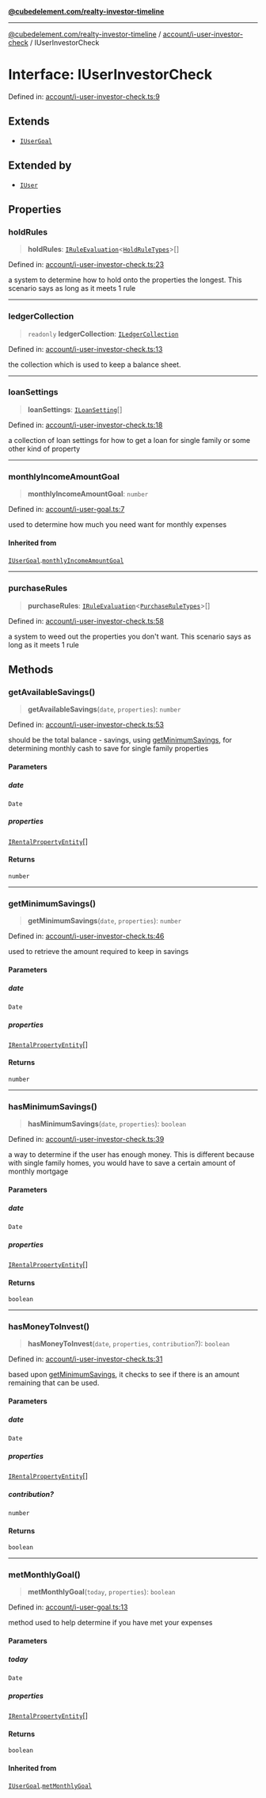 [**@cubedelement.com/realty-investor-timeline**](../../../index.md)

---

[@cubedelement.com/realty-investor-timeline](../../../modules.md) / [account/i-user-investor-check](../index.md) / IUserInvestorCheck

# Interface: IUserInvestorCheck

Defined in: [account/i-user-investor-check.ts:9](https://github.com/kvernon/realty-investor-timeline/blob/604db9c08bd36b2a48c8b342796ed6cd0d1401e0/src/account/i-user-investor-check.ts#L9)

## Extends

- [`IUserGoal`](../../i-user-goal/interfaces/IUserGoal.md)

## Extended by

- [`IUser`](../../user/interfaces/IUser.md)

## Properties

### holdRules

> **holdRules**: [`IRuleEvaluation`](../../../rules/rule-evaluation/interfaces/IRuleEvaluation.md)\<[`HoldRuleTypes`](../../../rules/hold-rule-types/enumerations/HoldRuleTypes.md)\>[]

Defined in: [account/i-user-investor-check.ts:23](https://github.com/kvernon/realty-investor-timeline/blob/604db9c08bd36b2a48c8b342796ed6cd0d1401e0/src/account/i-user-investor-check.ts#L23)

a system to determine how to hold onto the properties the longest. This scenario says as long as it meets 1 rule

---

### ledgerCollection

> `readonly` **ledgerCollection**: [`ILedgerCollection`](../../../ledger/ledger-collection/interfaces/ILedgerCollection.md)

Defined in: [account/i-user-investor-check.ts:13](https://github.com/kvernon/realty-investor-timeline/blob/604db9c08bd36b2a48c8b342796ed6cd0d1401e0/src/account/i-user-investor-check.ts#L13)

the collection which is used to keep a balance sheet.

---

### loanSettings

> **loanSettings**: [`ILoanSetting`](../../../loans/i-loan-settings/interfaces/ILoanSetting.md)[]

Defined in: [account/i-user-investor-check.ts:18](https://github.com/kvernon/realty-investor-timeline/blob/604db9c08bd36b2a48c8b342796ed6cd0d1401e0/src/account/i-user-investor-check.ts#L18)

a collection of loan settings for how to get a loan for single family or some other kind of property

---

### monthlyIncomeAmountGoal

> **monthlyIncomeAmountGoal**: `number`

Defined in: [account/i-user-goal.ts:7](https://github.com/kvernon/realty-investor-timeline/blob/604db9c08bd36b2a48c8b342796ed6cd0d1401e0/src/account/i-user-goal.ts#L7)

used to determine how much you need want for monthly expenses

#### Inherited from

[`IUserGoal`](../../i-user-goal/interfaces/IUserGoal.md).[`monthlyIncomeAmountGoal`](../../i-user-goal/interfaces/IUserGoal.md#monthlyincomeamountgoal)

---

### purchaseRules

> **purchaseRules**: [`IRuleEvaluation`](../../../rules/rule-evaluation/interfaces/IRuleEvaluation.md)\<[`PurchaseRuleTypes`](../../../rules/purchase-rule-types/enumerations/PurchaseRuleTypes.md)\>[]

Defined in: [account/i-user-investor-check.ts:58](https://github.com/kvernon/realty-investor-timeline/blob/604db9c08bd36b2a48c8b342796ed6cd0d1401e0/src/account/i-user-investor-check.ts#L58)

a system to weed out the properties you don't want. This scenario says as long as it meets 1 rule

## Methods

### getAvailableSavings()

> **getAvailableSavings**(`date`, `properties`): `number`

Defined in: [account/i-user-investor-check.ts:53](https://github.com/kvernon/realty-investor-timeline/blob/604db9c08bd36b2a48c8b342796ed6cd0d1401e0/src/account/i-user-investor-check.ts#L53)

should be the total balance - savings, using [getMinimumSavings](IUserInvestorCheck.md#getminimumsavings), for determining monthly cash to save for single family properties

#### Parameters

##### date

`Date`

##### properties

[`IRentalPropertyEntity`](../../../properties/i-rental-property-entity/interfaces/IRentalPropertyEntity.md)[]

#### Returns

`number`

---

### getMinimumSavings()

> **getMinimumSavings**(`date`, `properties`): `number`

Defined in: [account/i-user-investor-check.ts:46](https://github.com/kvernon/realty-investor-timeline/blob/604db9c08bd36b2a48c8b342796ed6cd0d1401e0/src/account/i-user-investor-check.ts#L46)

used to retrieve the amount required to keep in savings

#### Parameters

##### date

`Date`

##### properties

[`IRentalPropertyEntity`](../../../properties/i-rental-property-entity/interfaces/IRentalPropertyEntity.md)[]

#### Returns

`number`

---

### hasMinimumSavings()

> **hasMinimumSavings**(`date`, `properties`): `boolean`

Defined in: [account/i-user-investor-check.ts:39](https://github.com/kvernon/realty-investor-timeline/blob/604db9c08bd36b2a48c8b342796ed6cd0d1401e0/src/account/i-user-investor-check.ts#L39)

a way to determine if the user has enough money. This is different because with
single family homes, you would have to save a certain amount of monthly mortgage

#### Parameters

##### date

`Date`

##### properties

[`IRentalPropertyEntity`](../../../properties/i-rental-property-entity/interfaces/IRentalPropertyEntity.md)[]

#### Returns

`boolean`

---

### hasMoneyToInvest()

> **hasMoneyToInvest**(`date`, `properties`, `contribution`?): `boolean`

Defined in: [account/i-user-investor-check.ts:31](https://github.com/kvernon/realty-investor-timeline/blob/604db9c08bd36b2a48c8b342796ed6cd0d1401e0/src/account/i-user-investor-check.ts#L31)

based upon [getMinimumSavings](IUserInvestorCheck.md#getminimumsavings), it checks to see if there is an amount remaining that can be used.

#### Parameters

##### date

`Date`

##### properties

[`IRentalPropertyEntity`](../../../properties/i-rental-property-entity/interfaces/IRentalPropertyEntity.md)[]

##### contribution?

`number`

#### Returns

`boolean`

---

### metMonthlyGoal()

> **metMonthlyGoal**(`today`, `properties`): `boolean`

Defined in: [account/i-user-goal.ts:13](https://github.com/kvernon/realty-investor-timeline/blob/604db9c08bd36b2a48c8b342796ed6cd0d1401e0/src/account/i-user-goal.ts#L13)

method used to help determine if you have met your expenses

#### Parameters

##### today

`Date`

##### properties

[`IRentalPropertyEntity`](../../../properties/i-rental-property-entity/interfaces/IRentalPropertyEntity.md)[]

#### Returns

`boolean`

#### Inherited from

[`IUserGoal`](../../i-user-goal/interfaces/IUserGoal.md).[`metMonthlyGoal`](../../i-user-goal/interfaces/IUserGoal.md#metmonthlygoal)
